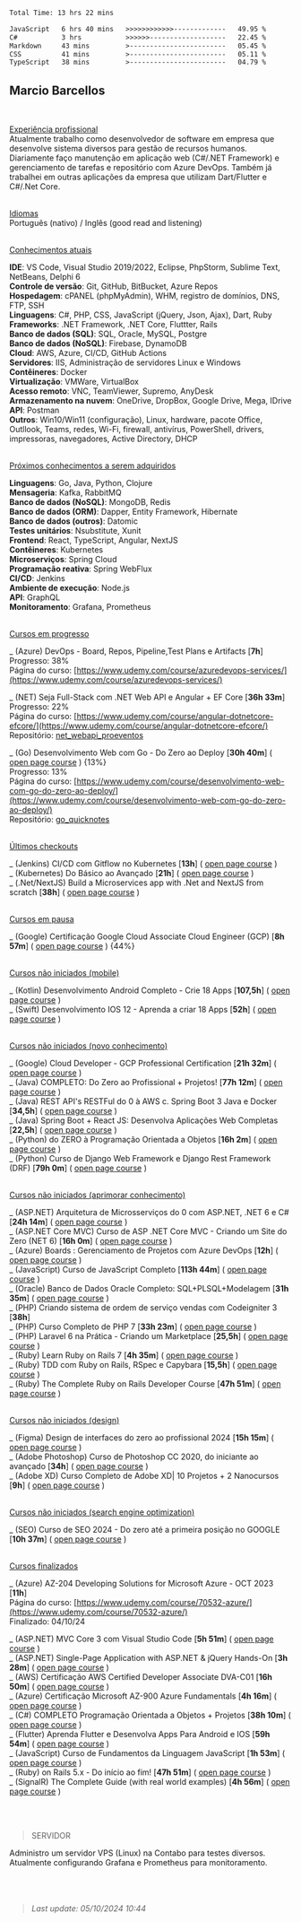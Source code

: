 
<!--START_SECTION:waka-->

```txt
Total Time: 13 hrs 22 mins

JavaScript   6 hrs 40 mins   >>>>>>>>>>>>-------------   49.95 %
C#           3 hrs           >>>>>>-------------------   22.45 %
Markdown     43 mins         >------------------------   05.45 %
CSS          41 mins         >------------------------   05.11 %
TypeScript   38 mins         >------------------------   04.79 %
```

<!--END_SECTION:waka-->

## Marcio Barcellos
<br>


<ins>Experiência profissional</ins><br>
Atualmente trabalho como desenvolvedor de software em empresa que desenvolve sistema diversos para gestão de recursos humanos.
Diariamente faço manutenção em aplicação web (C#/.NET Framework) e gerenciamento de tarefas e repositório com Azure DevOps.
Também já trabalhei em outras aplicações da empresa que utilizam Dart/Flutter e C#/.Net Core.


<br><ins>Idiomas</ins><br>
Português (nativo) / Inglês (good read and listening)


<br><ins>Conhecimentos atuais</ins><br>

**IDE**: VS Code, Visual Studio 2019/2022, Eclipse, PhpStorm, Sublime Text, NetBeans, Delphi 6<br>
**Controle de versão**: Git, GitHub, BitBucket, Azure Repos<br>
**Hospedagem**: cPANEL (phpMyAdmin), WHM, registro de domínios, DNS, FTP, SSH<br>
**Linguagens**: C#, PHP, CSS, JavaScript (jQuery, Json, Ajax), Dart, Ruby<br>
**Frameworks**: .NET Framework, .NET Core, Fluttter, Rails<br>
**Banco de dados (SQL)**: SQL, Oracle, MySQL, Postgre<br>
**Banco de dados (NoSQL)**: Firebase, DynamoDB<br>
**Cloud**: AWS, Azure, CI/CD, GitHub Actions<br>
**Servidores**: IIS, Administração de servidores Linux e Windows<br>
**Contêineres**: Docker<br>
**Virtualização**: VMWare, VirtualBox<br>
**Acesso remoto**: VNC, TeamViewer, Supremo, AnyDesk<br>
**Armazenamento na nuvem**: OneDrive, DropBox, Google Drive, Mega, IDrive<br>
**API**: Postman<br>
**Outros**: Win10/Win11 (configuração), Linux, hardware, pacote Office, Outllook, Teams, redes, Wi-Fi, firewall, antivírus, PowerShell, drivers, impressoras, navegadores, Active Directory, DHCP


<br><ins>Próximos conhecimentos a serem adquiridos</ins><br>

**Linguagens**: Go, Java, Python, Clojure<br>
**Mensageria**: Kafka, RabbitMQ<br>
**Banco de dados (NoSQL)**: MongoDB, Redis<br>
**Banco de dados (ORM)**: Dapper, Entity Framework, Hibernate<br>
**Banco de dados (outros)**: Datomic<br>
**Testes unitários**: Nsubstitute, Xunit<br>
**Frontend**: React, TypeScript, Angular, NextJS<br>
**Contêineres**: Kubernetes<br>
**Microserviços**: Spring Cloud<br>
**Programação reativa**: Spring WebFlux<br>
**CI/CD**: Jenkins<br>
**Ambiente de execução**: Node.js<br>
**API**: GraphQL<br>
**Monitoramento**: Grafana, Prometheus<br>


<br><ins>Cursos em progresso</ins><br>

_ (Azure) DevOps - Board, Repos, Pipeline,Test Plans e Artifacts [**7h**]
<br>Progresso: 38%
<br>Página do curso: [https://www.udemy.com/course/azuredevops-services/](https://www.udemy.com/course/azuredevops-services/)

_ (NET) Seja Full-Stack com .NET Web API e Angular + EF Core [**36h 33m**]
<br>Progresso: 22%
<br>Página do curso: [https://www.udemy.com/course/angular-dotnetcore-efcore/](https://www.udemy.com/course/angular-dotnetcore-efcore/)
<br>Repositório: [net_webapi_proeventos](https://github.com/marciobarcellosdev/net_webapi_proeventos)

_ (Go) Desenvolvimento Web com Go - Do Zero ao Deploy [**30h 40m**]
( [open page course](https://www.udemy.com/course/desenvolvimento-web-com-go-do-zero-ao-deploy/) ) {13%}
<br>Progresso: 13%
<br>Página do curso: [https://www.udemy.com/course/desenvolvimento-web-com-go-do-zero-ao-deploy/](https://www.udemy.com/course/desenvolvimento-web-com-go-do-zero-ao-deploy/)
<br>Repositório: [go_quicknotes](https://github.com/marciobarcellosdev/go_quicknotes)



<br><ins>Últimos checkouts</ins><br>

_ (Jenkins) CI/CD com Gitflow no Kubernetes [**13h**]
( [open page course](https://www.udemy.com/course/jenkins-cicd-com-gitflow-no-kubernetes/) )<br>
_ (Kubernetes) Do Básico ao Avançado [**21h**]
( [open page course](https://www.udemy.com/course/kubernetes-do-basico-ao-avancado/) )<br>
_ (.Net/NextJS) Build a Microservices app with .Net and NextJS from scratch [**38h**]
( [open page course](https://www.udemy.com/course/build-a-microservices-app-with-dotnet-and-nextjs-from-scratch/) )<br>


<br><ins>Cursos em pausa</ins><br>

_ (Google) Certificação Google Cloud Associate Cloud Engineer (GCP) [**8h 57m**]
( [open page course](https://www.udemy.com/course/certificacao-google-cloud-associate/) ) {44%}<br>


<br><ins>Cursos não iniciados (mobile)</ins><br>

_ (Kotlin) Desenvolvimento Android Completo - Crie 18 Apps [**107,5h**]
( [open page course](https://www.udemy.com/course/curso-de-desenvolvimento-android-oreo/) )<br>
_ (Swift) Desenvolvimento IOS 12 - Aprenda a criar 18 Apps [**52h**]
( [open page course](https://www.udemy.com/course/curso-desenvolvimento-ios/) )<br>


<br><ins>Cursos não iniciados (novo conhecimento)</ins>

_ (Google) Cloud Developer - GCP Professional Certification [**21h 32m**]
( [open page course](https://www.udemy.com/course/google-cloud-certified-professional-cloud-developer/) )<br>
_ (Java) COMPLETO: Do Zero ao Profissional + Projetos! [**77h 12m**]
( [open page course](https://www.udemy.com/course/fundamentos-de-programacao-com-java/) )<br>
_ (Java) REST API's RESTFul do 0 à AWS c. Spring Boot 3 Java e Docker [**34,5h**]
( [open page course](https://www.udemy.com/course/restful-apis-do-0-a-nuvem-com-springboot-e-docker/) )<br>
_ (Java) Spring Boot + React JS: Desenvolva Aplicações Web Completas [**22,5h**]
( [open page course](https://www.udemy.com/course/desenvolva-aplicacoes-completas-com-spring-boot-e-react-js/) )<br>
_ (Python) do ZERO à Programação Orientada a Objetos [**16h 2m**]
( [open page course](https://www.udemy.com/course/python-do-zero-a-poo/) )<br>
_ (Python) Curso de Django Web Framework e Django Rest Framework (DRF) [**79h 0m**]
( [open page course](https://www.udemy.com/course/curso-de-django-web-framework-com-python-html-e-css/) )<br>


<br><ins>Cursos não iniciados (aprimorar conhecimento)</ins><br>

_ (ASP.NET) Arquitetura de Microsserviços do 0 com ASP.NET, .NET 6 e C# [**24h 14m**]
( [open page course](https://www.udemy.com/course/microservices-do-0-a-gcp-com-dot-net-6-kubernetes-e-docker/) )<br>
_ (ASP.NET Core MVC) Curso de ASP .NET Core MVC - Criando um Site do Zero (NET 6) [**16h 0m**]
( [open page course](https://www.udemy.com/course/curso-de-asp-net-core-mvc-criando-um-site-do-zero/) )<br>
_ (Azure) Boards : Gerenciamento de Projetos com Azure DevOps [**12h**]
( [open page course](https://www.udemy.com/course/azureboards/) )<br>
_ (JavaScript) Curso de JavaScript Completo [**113h 44m**]
( [open page course](https://www.udemy.com/course/javascript-completo-2018-do-iniciante-ao-mestre/) )<br>
_ (Oracle) Banco de Dados Oracle Completo: SQL+PLSQL+Modelagem [**31h 35m**]
( [open page course](https://www.udemy.com/course/banco-de-dados-oracle-completo-sqlplsqlmodelagem-de-dados/) )<br>
_ (PHP) Criando sistema de ordem de serviço vendas com Codeigniter 3 [**38h**]<br>
_ (PHP) Curso Completo de PHP 7 [**33h 23m**]
( [open page course](https://www.udemy.com/course/curso-php-7-online/) )<br>
_ (PHP) Laravel 6 na Prática - Criando um Marketplace [**25,5h**]
( [open page course](https://www.udemy.com/course/laravel-6-na-pratica/) )<br>
_ (Ruby) Learn Ruby on Rails 7 [**4h 35m**]
( [open page course](https://www.udemy.com/course/learn-ruby-on-rails-7/) )<br>
_ (Ruby) TDD com Ruby on Rails, RSpec e Capybara [**15,5h**]
( [open page course](https://www.udemy.com/course/rails-tdd/) )<br>
_ (Ruby) The Complete Ruby on Rails Developer Course [**47h 51m**]
( [open page course](https://www.udemy.com/course/the-complete-ruby-on-rails-developer-course/) )<br>


<br><ins>Cursos não iniciados (design)</ins><br>

_ (Figma) Design de interfaces do zero ao profissional 2024 [**15h 15m**]
( [open page course](https://www.udemy.com/course/figma-design-interfaces/) )<br>
_ (Adobe Photoshop) Curso de Photoshop CC 2020, do iniciante ao avançado [**34h**]
( [open page course](https://www.udemy.com/course/aprenda-photoshop-cc-2020-do-zero-ao-avancado/) )<br>
_ (Adobe XD) Curso Completo de Adobe XD| 10 Projetos + 2 Nanocursos [**9h**]
( [open page course](https://www.udemy.com/course/curso-de-adobe-xd/) )<br>


<br><ins>Cursos não iniciados (search engine optimization)</ins><br>

_ (SEO) Curso de SEO 2024 - Do zero até a primeira posição no GOOGLE [**10h 37m**]
( [open page course](https://www.udemy.com/course/curso-de-seo-2022-rodrigo-bueno/) )<br>


<br><ins>Cursos finalizados</ins><br>

_ (Azure) AZ-204 Developing Solutions for Microsoft Azure - OCT 2023 [**11h**]
<br>Página do curso: [https://www.udemy.com/course/70532-azure/](https://www.udemy.com/course/70532-azure/)
<br>Finalizado: 04/10/24

_ (ASP.NET) MVC Core 3 com Visual Studio Code [**5h 51m**]
( [open page course](https://www.udemy.com/course/aspnet-mvc-core-3-com-visual-studio-code/) )<br>
_ (ASP.NET) Single-Page Application with ASP.NET & jQuery Hands-On [**3h 28m**]
( [open page course](https://www.udemy.com/course/single-page-application-with-aspnet-jquery-hands-on/) )<br>
_ (AWS) Certificação AWS Certified Developer Associate DVA-C01 [**16h 50m**]
( [open page course](https://www.udemy.com/course/certificacao-amazon-aws-certified-developer-associate-2020/) )<br>
_ (Azure) Certificação Microsoft AZ-900 Azure Fundamentals [**4h 16m**]
( [open page course](https://www.udemy.com/course/az-900-preparacao-para-o-exame-microsoft-azure-fundamentals/) )<br>
_ (C#) COMPLETO Programação Orientada a Objetos + Projetos [**38h 10m**]
( [open page course](https://www.udemy.com/course/programacao-orientada-a-objetos-csharp/) )<br>
_ (Flutter) Aprenda Flutter e Desenvolva Apps Para Android e IOS [**59h 54m**]
( [open page course](https://www.udemy.com/course/curso-flutter/) )<br>
_ (JavaScript) Curso de Fundamentos da Linguagem JavaScript [**1h 53m**]
( [open page course](https://www.udemy.com/course/curso-de-fundamentos-da-linguagem-javascript/) )<br>
_ (Ruby) on Rails 5.x - Do início ao fim! [**47h 51m**]
( [open page course](https://www.udemy.com/course/rubyonrails-5x/) )<br>
_ (SignalR) The Complete Guide (with real world examples) [**4h 56m**]
( [open page course](https://www.udemy.com/course/signalr-the-complete-guide/) )<br>




<br><br>
> SERVIDOR

Administro um servidor VPS (Linux) na Contabo para testes diversos.<br>
Atualmente configurando Grafana e Prometheus para monitoramento.
<br><br><br><br>


<!--
URL: [**projectdev.services**](https://projectdev.services/)<br />
NGINX, PHP, phpMyAdmin, MariaDB, mysql<br />
-->

<!--
- [x] Configurar para rodar** aplicações PHP (CI/CD) 
- [x] Configurar para rodar aplicações C# (CI/CD)
- [x] Configurar para rodar aplicações Python (CI/CD)
- [x] Configurar para rodar aplicações Java (CI/CD)
- [x] Configurar para rodar aplicações Ruby (CI/CD)
-->

<!-- IMAGEM
![alt text](https://github.com/wiz2k20/wiz2k20/blob/main/atual.jpg?raw=true)
-->

> <em>Last update: 05/10/2024 10:44</em>
